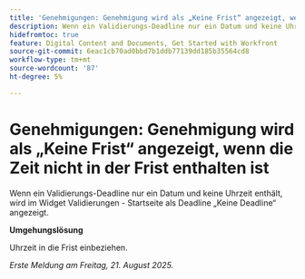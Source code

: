 ```yaml
---
title: 'Genehmigungen: Genehmigung wird als „Keine Frist“ angezeigt, wenn keine Frist enthalten ist'
description: Wenn ein Validierungs-Deadline nur ein Datum und keine Uhrzeit enthält, wird er im Widget Validierungen - Startseite als Deadline (Frist ohne Deadline) angezeigt.
hidefromtoc: true
feature: Digital Content and Documents, Get Started with Workfront
source-git-commit: 6eac1cb70ad0bbd7b1ddb77139dd185b35564cd8
workflow-type: tm+mt
source-wordcount: '87'
ht-degree: 5%

---
```



# Genehmigungen: Genehmigung wird als „Keine Frist“ angezeigt, wenn die Zeit nicht in der Frist enthalten ist

Wenn ein Validierungs-Deadline nur ein Datum und keine Uhrzeit enthält, wird im Widget Validierungen - Startseite als Deadline „Keine Deadline“ angezeigt.

**Umgehungslösung**

Uhrzeit in die Frist einbeziehen.

_Erste Meldung am Freitag, 21. August 2025._
